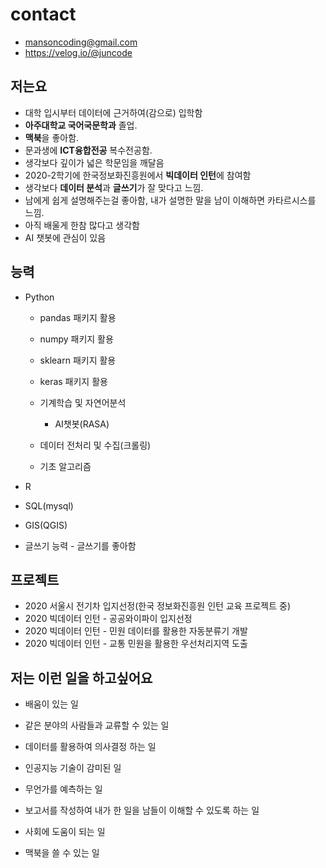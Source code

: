 # contact

- mansoncoding@gmail.com
- https://velog.io/@juncode

## 저는요 

- 대학 입시부터 데이터에 근거하여(감으로) 입학함
- **아주대학교 국어국문학과** 졸업.
- **맥북**을 좋아함.
- 문과생에 **ICT융합전공** 복수전공함.
- 생각보다 깊이가 넓은 학문임을 깨달음
- 2020-2학기에 한국정보화진흥원에서 **빅데이터 인턴**에 참여함 
- 생각보다 **데이터 분석**과 **글쓰기**가 잘 맞다고 느낌.
- 남에게 쉽게 설명해주는걸 좋아함, 내가 설명한 말을 남이 이해하면 카타르시스를 느낌.
- 아직 배울게 한참 많다고 생각함
- AI 챗봇에 관심이 있음

## 능력

- Python

  - pandas 패키지 활용

  - numpy 패키지 활용

  - sklearn 패키지 활용

  - keras 패키지 활용

  - 기계학습 및 자연어분석
  
  	- AI챗봇(RASA)

  - 데이터 전처리 및 수집(크롤링)

  - 기초 알고리즘

    

- R

  

- SQL(mysql)

- GIS(QGIS)

- 글쓰기 능력 - 글쓰기를 좋아함

  

  

## 프로젝트

- 2020 서울시 전기차 입지선정(한국 정보화진흥원 인턴 교육 프로젝트 중)
- 2020 빅데이터 인턴 - 공공와이파이 입지선정
- 2020 빅데이터 인턴 - 민원 데이터를 활용한 자동분류기 개발
- 2020 빅데이터 인턴 - 교통 민원을 활용한 우선처리지역 도출


## 저는 이런 일을 하고싶어요

- 배움이 있는 일

- 같은 분야의 사람들과 교류할 수 있는 일

- 데이터를 활용하여 의사결정 하는 일 

- 인공지능 기술이 감미된 일

- 무언가를 예측하는 일

- 보고서를 작성하여 내가 한 일을 남들이 이해할 수 있도록 하는 일

- 사회에 도움이 되는 일

- 맥북을 쓸 수 있는 일

<!---
ManSonCoding/ManSonCoding is a ✨ special ✨ repository because its `README.md` (this file) appears on your GitHub profile.
You can click the Preview link to take a look at your changes.
--->
